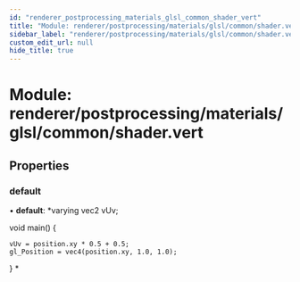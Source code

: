 ```yaml
---
id: "renderer_postprocessing_materials_glsl_common_shader_vert"
title: "Module: renderer/postprocessing/materials/glsl/common/shader.vert"
sidebar_label: "renderer/postprocessing/materials/glsl/common/shader.vert"
custom_edit_url: null
hide_title: true
---
```


# Module: renderer/postprocessing/materials/glsl/common/shader.vert

## Properties

### default

• **default**: *varying vec2 vUv;

void main() {

	vUv = position.xy * 0.5 + 0.5;
	gl_Position = vec4(position.xy, 1.0, 1.0);

}
*
